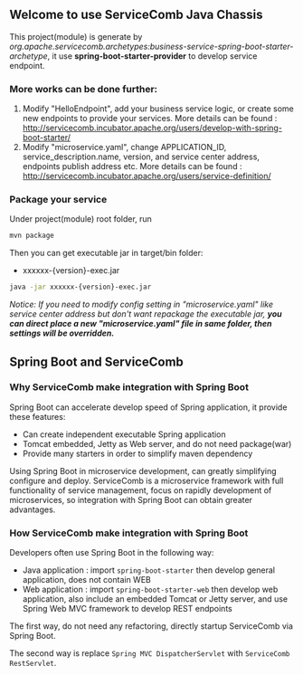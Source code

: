 ## Welcome to use ServiceComb Java Chassis
This project(module) is generate by *org.apache.servicecomb.archetypes:business-service-spring-boot-starter-archetype*, it use **spring-boot-starter-provider** to develop service endpoint.  

### More works can be done further:
1. Modify "HelloEndpoint", add your business service logic, or create some new endpoints to provide your services. More details can be found : http://servicecomb.incubator.apache.org/users/develop-with-spring-boot-starter/
2. Modify "microservice.yaml", change APPLICATION_ID, service_description.name, version, and service center address, endpoints publish address etc. More details can be found : http://servicecomb.incubator.apache.org/users/service-definition/

### Package your service
Under project(module) root folder, run 
```bash
mvn package
```
Then you can get executable jar in target/bin folder:   
- xxxxxx-{version}-exec.jar    
```bash
java -jar xxxxxx-{version}-exec.jar
```
*Notice: If you need to modify config setting in "microservice.yaml" like service center address but don't want repackage the executable jar, **you can direct place a new "microservice.yaml" file in same folder, then settings will be overridden.***

## Spring Boot and ServiceComb
### Why ServiceComb make integration with Spring Boot
Spring Boot can accelerate develop speed of Spring application, it provide these features:
* Can create independent executable Spring application
* Tomcat embedded, Jetty as Web server, and do not need package(war)
* Provide many starters in order to simplify maven dependency

Using Spring Boot in microservice development, can greatly simplifying configure and deploy. ServiceComb is a microservice framework with full functionality of service management, focus on rapidly development of microservices, so integration with Spring Boot can obtain greater advantages.

### How ServiceComb make integration with Spring Boot
Developers often use Spring Boot in the following way:
* Java application : import `spring-boot-starter` then develop general application, does not contain WEB
* Web application : import `spring-boot-starter-web` then develop web application, also include an embedded Tomcat or Jetty server, and use Spring Web MVC framework to develop REST endpoints

The first way, do not need any refactoring, directly startup ServiceComb via Spring Boot.

The second way is replace `Spring MVC DispatcherServlet` with `ServiceComb RestServlet`.